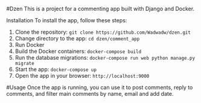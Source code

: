 #Dzen
This is a project for a commenting app built with Django and Docker.

Installation
To install the app, follow these steps:

1. Clone the repository:
    `git clone https://github.com/Wadwadw/dzen.git`
2. Change directory to the app:
   `cd dzen/comment_app`
3. Run Docker
4. Build the Docker containers:
    `docker-compose build`
5. Run the database migrations:
    `docker-compose run web python manage.py migrate`
6. Start the app:
    `docker-compose up`
7. Open the app in your browser:
    `http://localhost:9000`

#Usage
Once the app is running, you can use it to post comments, reply to comments, and filter main comments by name, email and add date.
